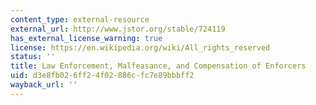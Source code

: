 ```yaml
---
content_type: external-resource
external_url: http://www.jstor.org/stable/724119
has_external_license_warning: true
license: https://en.wikipedia.org/wiki/All_rights_reserved
status: ''
title: Law Enforcement, Malfeasance, and Compensation of Enforcers
uid: d3e8fb02-6ff2-4f02-886c-fc7e89bbbff2
wayback_url: ''
---
```

